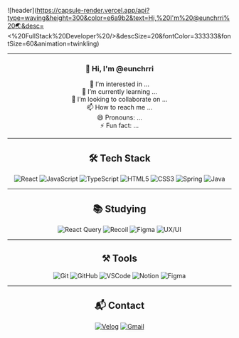 <!-- 배너 -->
![header](https://capsule-render.vercel.app/api?type=waving&height=300&color=e6a9b2&text=Hi,%20I'm%20@eunchrri%20🌏&desc=	<%20FullStack%20Developer%20/>&descSize=20&fontColor=333333&fontSize=60&animation=twinkling)


---

<div align="center">

  
### 👋 Hi, I'm @eunchrri  
👀 I’m interested in ...  
🌱 I’m currently learning ...  
💖 I’m looking to collaborate on ...  
📫 How to reach me ...  
😄 Pronouns: ...  
⚡ Fun fact: ...  
  
---

## 🛠️ Tech Stack

![React](https://img.shields.io/badge/React-61DAFB?style=flat&logo=react&logoColor=white)
![JavaScript](https://img.shields.io/badge/JavaScript-F7DF1E?style=flat&logo=javascript&logoColor=black)
![TypeScript](https://img.shields.io/badge/TypeScript-3178C6?style=flat&logo=typescript&logoColor=white)
![HTML5](https://img.shields.io/badge/HTML5-E34F26?style=flat&logo=html5&logoColor=white)
![CSS3](https://img.shields.io/badge/CSS3-1572B6?style=flat&logo=css3&logoColor=white)
![Spring](https://img.shields.io/badge/Spring-6DB33F?style=flat&logo=spring&logoColor=white)
![Java](https://img.shields.io/badge/Java-007396?style=flat&logo=java&logoColor=white)

---

## 📚 Studying

![React Query](https://img.shields.io/badge/ReactQuery-FF4154?style=flat&logo=react-query&logoColor=white)
![Recoil](https://img.shields.io/badge/Recoil-007AF4?style=flat&logo=recoil&logoColor=white)
![Figma](https://img.shields.io/badge/Figma-F24E1E?style=flat&logo=figma&logoColor=white)
![UX/UI](https://img.shields.io/badge/UX%2FUI-FCC624?style=flat&logo=protonmail&logoColor=black)

---

## ⚒️ Tools

![Git](https://img.shields.io/badge/Git-F05032?style=flat&logo=git&logoColor=white)
![GitHub](https://img.shields.io/badge/GitHub-181717?style=flat&logo=github&logoColor=white)
![VSCode](https://img.shields.io/badge/VSCode-007ACC?style=flat&logo=visual-studio-code&logoColor=white)
![Notion](https://img.shields.io/badge/Notion-000000?style=flat&logo=notion&logoColor=white)
![Figma](https://img.shields.io/badge/Figma-F24E1E?style=flat&logo=figma&logoColor=white)

---

## 📬 Contact

[![Velog](https://img.shields.io/badge/Velog-20C997?style=flat&logo=velog&logoColor=white)](https://velog.io/@eunchrri)
[![Gmail](https://img.shields.io/badge/eunchrri@gmail.com-D14836?style=flat&logo=gmail&logoColor=white)](mailto:eunchrri@gmail.com)

</div>

